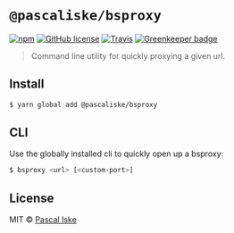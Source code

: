 # `@pascaliske/bsproxy`

[![npm](https://img.shields.io/npm/v/@pascaliske/bsproxy.svg?style=flat)](https://www.npmjs.com/package/@pascaliske/bsproxy)
[![GitHub license](https://img.shields.io/badge/license-MIT-blue.svg?style=flat)](https://github.com/pascaliske/bsproxy/blob/master/LICENSE.md)
[![Travis](https://img.shields.io/travis/pascaliske/bsproxy.svg?style=flat)](https://travis-ci.org/pascaliske/bsproxy)
[![Greenkeeper badge](https://badges.greenkeeper.io/pascaliske/bsproxy.svg)](https://greenkeeper.io/)

> Command line utility for quickly proxying a given url.

## Install

```bash
$ yarn global add @pascaliske/bsproxy
```

## CLI

Use the globally installed cli to quickly open up a bsproxy:

```bash
$ bsproxy <url> [<custom-port>]
```

## License

MIT © [Pascal Iske](https://pascal-iske.de)
